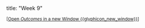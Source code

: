 <frontmatter>
title: "Week 9"
</frontmatter>

<small>[<a href="{{baseUrl}}/schedule/week9/outcomes.html" target="_blank">Open _Outcomes_ in a new Window {{glyphicon_new_window}}</a>]</small>

<panel header="{{glyphicon_flag}} Outcomes" popup-url="{{baseUrl}}/schedule/week9/outcomes.html" expanded no-close>
  <include src="outcomes.md#main" />
</panel>

<panel header="{{glyphicon_check}} Todo" no-close>
  <include src="todo.md" />
</panel>

<panel header=":raising_hand: Tutorial 9" no-close>
  <include src="tutorial.md" />
</panel>

<panel header="{{glyphicon_blackboard}} Lecture 9" no-close>
  <include src="lecture.md" />
</panel>
